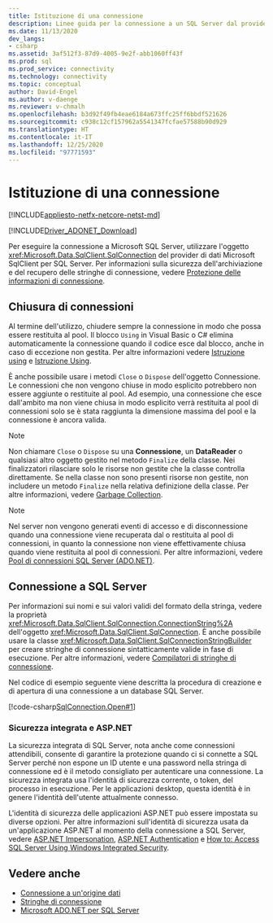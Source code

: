 ```yaml
---
title: Istituzione di una connessione
description: Linee guida per la connessione a un SQL Server dal provider SqlClient.
ms.date: 11/13/2020
dev_langs:
- csharp
ms.assetid: 3af512f3-87d9-4005-9e2f-abb1060ff43f
ms.prod: sql
ms.prod_service: connectivity
ms.technology: connectivity
ms.topic: conceptual
author: David-Engel
ms.author: v-daenge
ms.reviewer: v-chmalh
ms.openlocfilehash: b3d92f49fb4eae6184a673ffc25ff6bbdf521626
ms.sourcegitcommit: c938c12cf157962a5541347fcfae57588b90d929
ms.translationtype: HT
ms.contentlocale: it-IT
ms.lasthandoff: 12/25/2020
ms.locfileid: "97771593"
---
```

# <a name="establishing-connection"></a>Istituzione di una connessione

[!INCLUDE[appliesto-netfx-netcore-netst-md](../../includes/appliesto-netfx-netcore-netst-md.md)]

[!INCLUDE[Driver_ADONET_Download](../../includes/driver_adonet_download.md)]

Per eseguire la connessione a Microsoft SQL Server, utilizzare l'oggetto <xref:Microsoft.Data.SqlClient.SqlConnection> del provider di dati Microsoft SqlClient per SQL Server. Per informazioni sulla sicurezza dell'archiviazione e del recupero delle stringhe di connessione, vedere [Protezione delle informazioni di connessione](protecting-connection-information.md).

## <a name="closing-connections"></a>Chiusura di connessioni

Al termine dell'utilizzo, chiudere sempre la connessione in modo che possa essere restituita al pool. Il blocco `Using` in Visual Basic o C# elimina automaticamente la connessione quando il codice esce dal blocco, anche in caso di eccezione non gestita. Per altre informazioni vedere [Istruzione using](/dotnet/csharp/language-reference/keywords/using-statement) e [Istruzione Using](/dotnet/visual-basic/language-reference/statements/using-statement).

È anche possibile usare i metodi `Close` o `Dispose` dell'oggetto Connessione. Le connessioni che non vengono chiuse in modo esplicito potrebbero non essere aggiunte o restituite al pool. Ad esempio, una connessione che esce dall'ambito ma non viene chiusa in modo esplicito verrà restituita al pool di connessioni solo se è stata raggiunta la dimensione massima del pool e la connessione è ancora valida.

> [!NOTE]
> Non chiamare `Close` o `Dispose` su una **Connessione**, un **DataReader** o qualsiasi altro oggetto gestito nel metodo `Finalize` della classe. Nei finalizzatori rilasciare solo le risorse non gestite che la classe controlla direttamente. Se nella classe non sono presenti risorse non gestite, non includere un metodo `Finalize` nella relativa definizione della classe. Per altre informazioni, vedere [Garbage Collection](/dotnet/standard/garbage-collection/index).

> [!NOTE]
> Nel server non vengono generati eventi di accesso e di disconnessione quando una connessione viene recuperata dal o restituita al pool di connessioni, in quanto la connessione non viene effettivamente chiusa quando viene restituita al pool di connessioni. Per altre informazioni, vedere [Pool di connessioni SQL Server (ADO.NET)](sql-server-connection-pooling.md).

## <a name="connecting-to-sql-server"></a>Connessione a SQL Server

Per informazioni sui nomi e sui valori validi del formato della stringa, vedere la proprietà <xref:Microsoft.Data.SqlClient.SqlConnection.ConnectionString%2A> dell'oggetto <xref:Microsoft.Data.SqlClient.SqlConnection>. È anche possibile usare la classe <xref:Microsoft.Data.SqlClient.SqlConnectionStringBuilder> per creare stringhe di connessione sintatticamente valide in fase di esecuzione. Per altre informazioni, vedere [Compilatori di stringhe di connessione](connection-string-builders.md).

Nel codice di esempio seguente viene descritta la procedura di creazione e di apertura di una connessione a un database SQL Server.

[!code-csharp[SqlConnection.Open#1](~/../sqlclient/doc/samples/SqlConnection_Open.cs#1)]

### <a name="integrated-security-and-aspnet"></a>Sicurezza integrata e ASP.NET

La sicurezza integrata di SQL Server, nota anche come connessioni attendibili, consente di garantire la protezione quando ci si connette a SQL Server perché non espone un ID utente e una password nella stringa di connessione ed è il metodo consigliato per autenticare una connessione. La sicurezza integrata usa l'identità di sicurezza corrente, o token, del processo in esecuzione. Per le applicazioni desktop, questa identità è in genere l'identità dell'utente attualmente connesso.

L'identità di sicurezza delle applicazioni ASP.NET può essere impostata su diverse opzioni. Per altre informazioni sull'identità di sicurezza usata da un'applicazione ASP.NET al momento della connessione a SQL Server, vedere [ASP.NET Impersonation](/previous-versions/aspnet/xh507fc5(v=vs.100)), [ASP.NET Authentication](/previous-versions/aspnet/eeyk640h(v=vs.100)) e [How to: Access SQL Server Using Windows Integrated Security](/previous-versions/aspnet/bsz5788z(v=vs.100)).

## <a name="see-also"></a>Vedere anche

- [Connessione a un'origine dati](connecting-to-data-source.md)
- [Stringhe di connessione](connection-strings.md)
- [Microsoft ADO.NET per SQL Server](microsoft-ado-net-sql-server.md)
